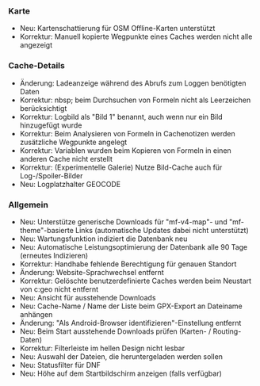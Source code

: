 
### Karte
- Neu: Kartenschattierung für OSM Offline-Karten unterstützt
- Korrektur: Manuell kopierte Wegpunkte eines Caches werden nicht alle angezeigt

### Cache-Details
- Änderung: Ladeanzeige während des Abrufs zum Loggen benötigten Daten
- Korrektur: nbsp; beim Durchsuchen von Formeln nicht als Leerzeichen berücksichtigt
- Korrektur: Logbild als "Bild 1" benannt, auch wenn nur ein Bild hinzugefügt wurde
- Korrektur: Beim Analysieren von Formeln in Cachenotizen werden zusätzliche Wegpunkte angelegt
- Korrektur: Variablen wurden beim Kopieren von Formeln in einen anderen Cache nicht erstellt
- Korrektur: (Experimentelle Galerie) Nutze Bild-Cache auch für Log-/Spoiler-Bilder
- Neu: Logplatzhalter GEOCODE

### Allgemein
- Neu: Unterstütze generische Downloads für "mf-v4-map"- und "mf-theme"-basierte Links (automatische Updates dabei nicht unterstützt)
- Neu: Wartungsfunktion indiziert die Datenbank neu
- Neu: Automatische Leistungsoptimierung der Datenbank alle 90 Tage (erneutes Indizieren)
- Korrektur: Handhabe fehlende Berechtigung für genauen Standort
- Änderung: Website-Sprachwechsel entfernt
- Korrektur: Gelöschte benutzerdefinierte Caches werden beim Neustart von c:geo nicht entfernt
- Neu: Ansicht für ausstehende Downloads
- Neu: Cache-Name / Name der Liste beim GPX-Export an Dateiname anhängen
- Änderung: "Als Android-Browser identifizieren"-Einstellung entfernt
- Neu: Beim Start ausstehende Downloads prüfen (Karten- / Routing-Daten)
- Korrektur: Filterleiste im hellen Design nicht lesbar
- Neu: Auswahl der Dateien, die heruntergeladen werden sollen
- Neu: Statusfilter für DNF
- Neu: Höhe auf dem Startbildschirm anzeigen (falls verfügbar)
